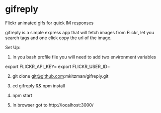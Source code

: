 gifreply
========

Flickr animated gifs for quick IM responses

gifreply is a simple express app that will fetch images from Flickr, let you search tags and one click copy the url of the image.

Set Up:

1. In you bash profile file you will need to add two environment variables

export FLICKR_API_KEY=<YOUR FLICKR API KEY>
export FLICKR_USER_ID=<YOUR FLICKR USER ID>

2. git clone git@github.com:mkitzman/gifreply.git

3. cd gifreply && npm install

4. npm start

5. In browser got to http://localhost:3000/
